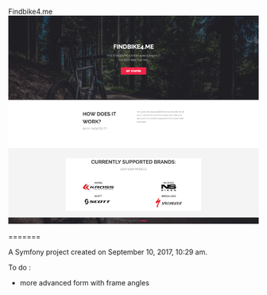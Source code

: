 Findbike4.me
![alt text](https://github.com/KuNman/FB4.me/blob/master/screencapture-findbike4-me-1506639154759.png)

=======

A Symfony project created on September 10, 2017, 10:29 am.

To do :

- more advanced form with frame angles
